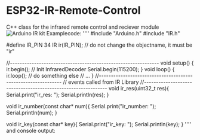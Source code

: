 # ESP32-IR-Remote-Control
C++ class for the infrared remote control and reciever module 
![Arduino IR kit](https://github.com/schreibfaul1/ESP32-IR-Remote-Control/blob/master/images/Infrarot%20IR%20Empf%C3%A4nger%20Modul%20Wireless%20Remote%20Control%20Kit%20f%C3%BCr%20Arduino.jpg)
Examplecode:
''''
#include "Arduino.h"
#include "IR.h"

#define IR_PIN  34
IR ir(IR_PIN);  // do not change the objectname, it must be "ir"

//--------------------------------------------------------------
void setup()
{
    ir.begin();  // Init InfraredDecoder
    Serial.begin(115200);
}
void loop()
{
    ir.loop();
    // do something else
    // ...
}
//--------------------------------------------------------------
//   events called from IR Library
//--------------------------------------------------------------
void ir_res(uint32_t res){
    Serial.print("ir_res: ");
    Serial.println(res);
}

void ir_number(const char* num){
    Serial.print("ir_number: ");
    Serial.println(num);
}

void ir_key(const char* key){
    Serial.print("ir_key: ");
    Serial.println(key);
}
''''
and console output:

